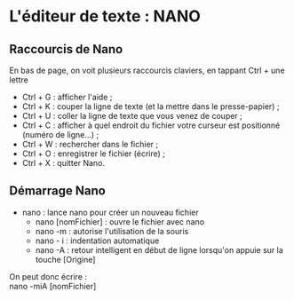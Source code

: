 # L'éditeur de texte : NANO

## Raccourcis de Nano
En bas de page, on voit plusieurs raccourcis claviers, en tappant Ctrl + une lettre  
- Ctrl + G : afficher l'aide ;
- Ctrl + K : couper la ligne de texte (et la mettre dans le presse-papier) ;
- Ctrl + U : coller la ligne de texte que vous venez de couper ;
- Ctrl + C : afficher à quel endroit du fichier votre curseur est positionné (numéro de ligne…) ;
- Ctrl + W : rechercher dans le fichier ;
- Ctrl + O : enregistrer le fichier (écrire) ;
- Ctrl + X : quitter Nano.

## Démarrage Nano
- nano : lance nano pour créer un nouveau fichier
  - nano [nomFichier] : ouvre le fichier avec nano
  - nano -m : autorise l'utilisation de la souris
  - nano - i : indentation automatique
  - nano -A : retour intelligent en début de ligne lorsqu'on appuie sur la touche [Origine]  
  
On peut donc écrire :  
nano -miA [nomFichier]
